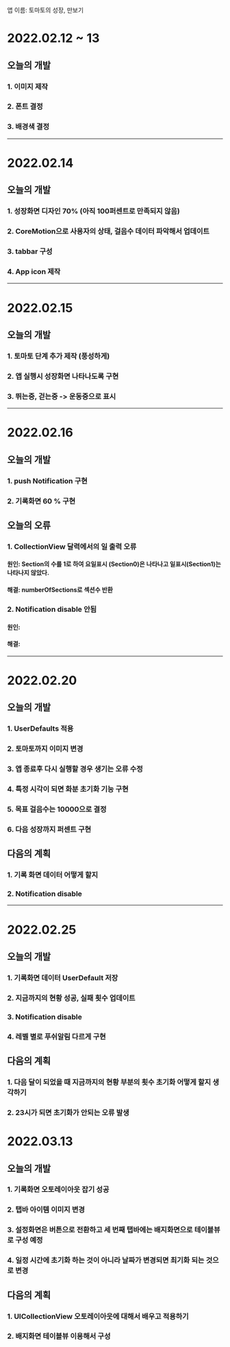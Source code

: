 앱 이름: 토마토의 성장, 만보기

#  2022.02.12 ~ 13

## 오늘의 개발
### 1. 이미지 제작
### 2. 폰트 결정
### 3. 배경색 결정 

---

#  2022.02.14

## 오늘의 개발
### 1. 성장화면 디자인 70% (아직 100퍼센트로 만족되지 않음)
### 2. CoreMotion으로 사용자의 상태, 걸음수 데이터 파악해서 업데이트 
### 3. tabbar 구성 
### 4. App icon 제작 

---

#  2022.02.15

## 오늘의 개발
### 1. 토마토 단계 추가 제작 (풍성하게)  
### 2. 앱 실행시 성장화면 나타나도록 구현 
### 3. 뛰는중, 걷는중 -> 운동중으로 표시 

---

# 2022.02.16

## 오늘의 개발
### 1. push Notification 구현
### 2. 기록화면 60 % 구현

## 오늘의 오류
### 1. CollectionView 달력에서의 일 출력 오류
#### 원인: Section의 수를 1로 하여 요일표시 (Section0)은 나타나고 일표시(Section1)는 나타나지 않았다.
#### 해결: numberOfSections로 섹션수 반환 

### 2. Notification disable 안됨
#### 원인: 
#### 해결: 

---

# 2022.02.20

## 오늘의 개발 
### 1. UserDefaults 적용
### 2. 토마토까지 이미지 변경 
### 3. 앱 종료후 다시 실행할 경우 생기는 오류 수정 
### 4. 특정 시각이 되면 화분 초기화 기능 구현 
### 5. 목표 걸음수는 10000으로 결정
### 6. 다음 성장까지 퍼센트 구현 

## 다음의 계획
### 1. 기록 화면 데이터 어떻게 할지
### 2. Notification disable

---

# 2022.02.25

## 오늘의 개발 
### 1. 기록화면 데이터 UserDefault 저장
### 2. 지금까지의 현황 성공, 실패 횟수 업데이트
### 3. Notification disable
### 4. 레벨 별로 푸쉬알림 다르게 구현 

## 다음의 계획
### 1. 다음 달이 되었을 때 지금까지의 현황 부분의 횟수 초기화 어떻게 할지 생각하기
### 2. 23시가 되면 초기화가 안되는 오류 발생 

# 2022.03.13

## 오늘의 개발 
### 1. 기록화면 오토레이아웃 잡기 성공
### 2. 탭바 아이템 이미지 변경
### 3. 설정화면은 버튼으로 전환하고 세 번째 탭바에는 배지화면으로 테이블뷰로 구성 예정
### 4. 일정 시간에 초기화 하는 것이 아니라 날짜가 변경되면 최기화 되는 것으로 변경 

## 다음의 계획
### 1. UICollectionView 오토레이아웃에 대해서 배우고 적용하기  
### 2. 배지화면 테이블뷰 이용해서 구성

